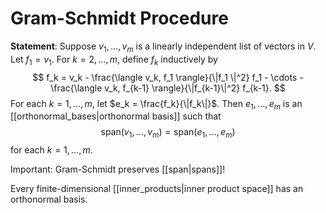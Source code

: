 # Gram-Schmidt Procedure
**Statement**: Suppose $v_1, \ldots, v_m$ is a linearly independent list of vectors in $V$. Let $f_1 = v_1$. For $k = 2, \ldots, m$, define $f_k$ inductively by
$$ f_k = v_k - \frac{\langle v_k, f_1 \rangle}{\|f_1 \|^2} f_1 - \cdots - \frac{\langle v_k, f_{k-1} \rangle}{\|f_{k-1}\|^2} f_{k-1}. $$
For each $k = 1, \ldots, m$, let $e_k = \frac{f_k}{\|f_k\|}$. Then $e_1, \ldots, e_m$ is an [[orthonormal_bases|orthonormal basis]] such that
$$\text{span}(v_1, \ldots, v_m) = \text{span}(e_1, \ldots, e_m)$$
for each $k = 1, \ldots, m$.

Important: Gram-Schmidt preserves [[span|spans]]!

Every finite-dimensional [[inner_products|inner product space]] has an orthonormal basis.
